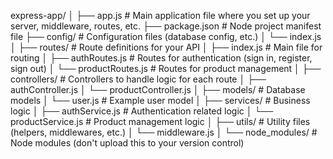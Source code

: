 express-app/
│
├── app.js                # Main application file where you set up your server, middleware, routes, etc.
├── package.json          # Node project manifest file
├── config/               # Configuration files (database config, etc.)
│   └── index.js
│
├── routes/               # Route definitions for your API
│   ├── index.js          # Main file for routing
│   ├── authRoutes.js     # Routes for authentication (sign in, register, sign out)
│   └── productRoutes.js  # Routes for product management
│
├── controllers/          # Controllers to handle logic for each route
│   ├── authController.js
│   └── productController.js
│
├── models/               # Database models
│   └── user.js           # Example user model
│
├── services/             # Business logic
│   ├── authService.js    # Authentication related logic
│   └── productService.js # Product management logic
│
├── utils/                # Utility files (helpers, middlewares, etc.)
│   └── middleware.js
│
└── node_modules/         # Node modules (don't upload this to your version control)
